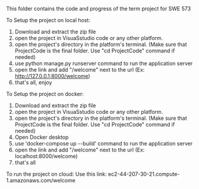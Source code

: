 This folder contains the code and progress of the term project for SWE 573

To Setup the project on local host:
1. Download and extract the zip file
2. open the project in VisuaSstudio code or any other platform.
3. open the project's directory in the platform's terminal. (Make sure that ProjectCode is the final folder. Use "cd ProjectCode" command if needed)
4. use python manage.py runserver command to run the application server
5. open the link and add "/welcome" next to the url (Ex: http://127.0.0.1:8000/welcome)
6. that's all, enjoy

To Setup the project on docker:
1. Download and extract the zip file
2. open the project in VisuaSstudio code or any other platform.
3. open the project's directory in the platform's terminal. (Make sure that ProjectCode is the final folder. Use "cd ProjectCode" command if needed)
4. Open Docker desktop
5. use 'docker-compose up --build' command to run the application server
6. open the link and add "/welcome" next to the url (Ex: localhost:8000/welcome)
7. that's all

To run the project on cloud:
Use this link:  ec2-44-207-30-21.compute-1.amazonaws.com/welcome

